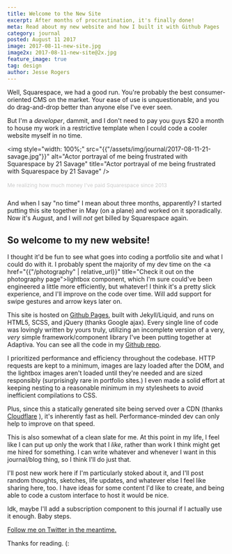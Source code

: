 ```yaml
---
title: Welcome to the New Site
excerpt: After months of procrastination, it's finally done!
meta: Read about my new website and how I built it with Github Pages
category: journal
posted: August 11 2017
image: 2017-08-11-new-site.jpg
image2x: 2017-08-11-new-site@2x.jpg
feature_image: true
tag: design
author: Jesse Rogers
---
```

Well, Squarespace, we had a good run. You're probably the best consumer-oriented CMS on the market. Your ease of use is unquestionable, and you do drag-and-drop better than anyone else I've ever seen.

But I'm a _developer_, dammit, and I don't need to pay you guys $20 a month to house my work in a restrictive template when I could code a cooler website myself in no time.

<img style="width: 100%;" src="{{"/assets/img/journal/2017-08-11-21-savage.jpg"}}" alt="Actor portrayal of me being frustrated with Squarespace by 21 Savage" title="Actor portrayal of me being frustrated with Squarespace by 21 Savage" />

<span style=" display: block; margin: 1rem 0 1.618rem; font-size: 12px; color: #ccc;">Me realizing how much money I've paid Squarespace since 2013</span>

And when I say "no time" I mean about three months, apparently? I started putting this site together in May (on a plane) and worked on it sporadically. Now it's August, and I will _not_ get billed by Squarespace again.

## So welcome to my new website!

I thought it'd be fun to see what goes into coding a portfolio site and what I could do with it. I probably spent the majority of my dev time on the <a href="{{"/photography" | relative_url}}" title="Check it out on the photography page">lightbox component</a>, which I'm sure could've been engineered a little more efficiently, but whatever! I think it's a pretty slick experience, and I'll improve on the code over time. Will add support for swipe gestures and arrow keys later on.

This site is hosted on <a href="http://pages.github.com" target="_blank" title="Check out Github Pages">Github Pages</a>, built with Jekyll/Liquid, and runs on HTML5, SCSS, and jQuery (thanks Google ajax). Every single line of code was lovingly written by yours truly, utilizing an incomplete version of a very, _very_ simple framework/component library I've been putting together at Adaptiva. You can see all the code in my <a href="https://github.com/jesserogers/jesserogers.github.io" target="_blank" title="Jesse Rogers' website on Github">Github repo</a>.

I prioritized performance and efficiency throughout the codebase. HTTP requests are kept to a minimum, images are lazy loaded after the DOM, and the lightbox images aren't loaded until they're needed and are sized responsibly (surprisingly rare in portfolio sites.) I even made a solid effort at keeping nesting to a reasonable minimum in my stylesheets to avoid inefficient compilations to CSS.

Plus, since this a statically generated site being served over a CDN (thanks <a href="http://cloudflare.com" target="_blank" title="Use Cloudflare, it's free and awesome">Cloudflare</a> ), it's inherently fast as hell. Performance-minded dev can only help to improve on that speed.

This is also somewhat of a clean slate for me. At this point in my life, I feel like I can put up only the work that I _like_, rather than work I think might get me hired for something. I can write whatever and whenever I want in this journal/blog thing, so I think I'll do just that.

I'll post new work here if I'm particularly stoked about it, and I'll post random thoughts, sketches, life updates, and whatever else I feel like sharing here, too. I have ideas for some content I'd like to create, and being able to code a custom interface to host it would be nice.

Idk, maybe I'll add a subscription component to this journal if I actually use it enough. Baby steps.

<a href="http://twitter.com/jesserogers" target="_blank">Follow me on Twitter in the meantime.</a>

Thanks for reading. (:
